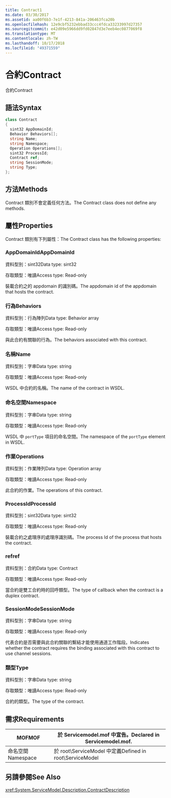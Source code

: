 ```yaml
---
title: Contract1
ms.date: 03/30/2017
ms.assetid: aa00f6b3-7e1f-4213-841a-206463fca20b
ms.openlocfilehash: 12e9cbf5232ebbad33ccc4fdca33233997d27357
ms.sourcegitcommit: e42d09e5966dd9fd02847d3e7eeb4ec0877069f8
ms.translationtype: MT
ms.contentlocale: zh-TW
ms.lasthandoff: 10/17/2018
ms.locfileid: "49371559"
---
```

# <a name="contract"></a><span data-ttu-id="1f66f-102">合約</span><span class="sxs-lookup"><span data-stu-id="1f66f-102">Contract</span></span>
<span data-ttu-id="1f66f-103">合約</span><span class="sxs-lookup"><span data-stu-id="1f66f-103">Contract</span></span>  
  
## <a name="syntax"></a><span data-ttu-id="1f66f-104">語法</span><span class="sxs-lookup"><span data-stu-id="1f66f-104">Syntax</span></span>  
  
```csharp
class Contract  
{  
  sint32 AppDomainId;  
  Behavior Behaviors[];  
  string Name;  
  string Namespace;  
  Operation Operations[];  
  sint32 ProcessId;  
  Contract ref;  
  string SessionMode;  
  string Type;  
};  
```  
  
## <a name="methods"></a><span data-ttu-id="1f66f-105">方法</span><span class="sxs-lookup"><span data-stu-id="1f66f-105">Methods</span></span>  
 <span data-ttu-id="1f66f-106">Contract 類別不會定義任何方法。</span><span class="sxs-lookup"><span data-stu-id="1f66f-106">The Contract class does not define any methods.</span></span>  
  
## <a name="properties"></a><span data-ttu-id="1f66f-107">屬性</span><span class="sxs-lookup"><span data-stu-id="1f66f-107">Properties</span></span>  
 <span data-ttu-id="1f66f-108">Contract 類別有下列屬性：</span><span class="sxs-lookup"><span data-stu-id="1f66f-108">The Contract class has the following properties:</span></span>  
  
### <a name="appdomainid"></a><span data-ttu-id="1f66f-109">AppDomainId</span><span class="sxs-lookup"><span data-stu-id="1f66f-109">AppDomainId</span></span>  
 <span data-ttu-id="1f66f-110">資料型別：sint32</span><span class="sxs-lookup"><span data-stu-id="1f66f-110">Data type: sint32</span></span>  
  
 <span data-ttu-id="1f66f-111">存取類型：唯讀</span><span class="sxs-lookup"><span data-stu-id="1f66f-111">Access type: Read-only</span></span>  
  
 <span data-ttu-id="1f66f-112">裝載合約之的 appdomain 的識別碼。</span><span class="sxs-lookup"><span data-stu-id="1f66f-112">The appdomain id of the appdomain that hosts the contract.</span></span>  
  
### <a name="behaviors"></a><span data-ttu-id="1f66f-113">行為</span><span class="sxs-lookup"><span data-stu-id="1f66f-113">Behaviors</span></span>  
 <span data-ttu-id="1f66f-114">資料型別：行為陣列</span><span class="sxs-lookup"><span data-stu-id="1f66f-114">Data type: Behavior array</span></span>  
  
 <span data-ttu-id="1f66f-115">存取類型：唯讀</span><span class="sxs-lookup"><span data-stu-id="1f66f-115">Access type: Read-only</span></span>  
  
 <span data-ttu-id="1f66f-116">與此合約有關聯的行為。</span><span class="sxs-lookup"><span data-stu-id="1f66f-116">The behaviors associated with this contract.</span></span>  
  
### <a name="name"></a><span data-ttu-id="1f66f-117">名稱</span><span class="sxs-lookup"><span data-stu-id="1f66f-117">Name</span></span>  
 <span data-ttu-id="1f66f-118">資料型別：字串</span><span class="sxs-lookup"><span data-stu-id="1f66f-118">Data type: string</span></span>  
  
 <span data-ttu-id="1f66f-119">存取類型：唯讀</span><span class="sxs-lookup"><span data-stu-id="1f66f-119">Access type: Read-only</span></span>  
  
 <span data-ttu-id="1f66f-120">WSDL 中合約的名稱。</span><span class="sxs-lookup"><span data-stu-id="1f66f-120">The name of the contract in WSDL.</span></span>  
  
### <a name="namespace"></a><span data-ttu-id="1f66f-121">命名空間</span><span class="sxs-lookup"><span data-stu-id="1f66f-121">Namespace</span></span>  
 <span data-ttu-id="1f66f-122">資料型別：字串</span><span class="sxs-lookup"><span data-stu-id="1f66f-122">Data type: string</span></span>  
  
 <span data-ttu-id="1f66f-123">存取類型：唯讀</span><span class="sxs-lookup"><span data-stu-id="1f66f-123">Access type: Read-only</span></span>  
  
 <span data-ttu-id="1f66f-124">WSDL 中 `portType` 項目的命名空間。</span><span class="sxs-lookup"><span data-stu-id="1f66f-124">The namespace of the `portType` element in WSDL.</span></span>  
  
### <a name="operations"></a><span data-ttu-id="1f66f-125">作業</span><span class="sxs-lookup"><span data-stu-id="1f66f-125">Operations</span></span>  
 <span data-ttu-id="1f66f-126">資料型別：作業陣列</span><span class="sxs-lookup"><span data-stu-id="1f66f-126">Data type: Operation array</span></span>  
  
 <span data-ttu-id="1f66f-127">存取類型：唯讀</span><span class="sxs-lookup"><span data-stu-id="1f66f-127">Access type: Read-only</span></span>  
  
 <span data-ttu-id="1f66f-128">此合約的作業。</span><span class="sxs-lookup"><span data-stu-id="1f66f-128">The operations of this contract.</span></span>  
  
### <a name="processid"></a><span data-ttu-id="1f66f-129">ProcessId</span><span class="sxs-lookup"><span data-stu-id="1f66f-129">ProcessId</span></span>  
 <span data-ttu-id="1f66f-130">資料型別：sint32</span><span class="sxs-lookup"><span data-stu-id="1f66f-130">Data type: sint32</span></span>  
  
 <span data-ttu-id="1f66f-131">存取類型：唯讀</span><span class="sxs-lookup"><span data-stu-id="1f66f-131">Access type: Read-only</span></span>  
  
 <span data-ttu-id="1f66f-132">裝載合約之處理序的處理序識別碼。</span><span class="sxs-lookup"><span data-stu-id="1f66f-132">The process Id of the process that hosts the contract.</span></span>  
  
### <a name="ref"></a><span data-ttu-id="1f66f-133">ref</span><span class="sxs-lookup"><span data-stu-id="1f66f-133">ref</span></span>  
 <span data-ttu-id="1f66f-134">資料型別：合約</span><span class="sxs-lookup"><span data-stu-id="1f66f-134">Data type: Contract</span></span>  
  
 <span data-ttu-id="1f66f-135">存取類型：唯讀</span><span class="sxs-lookup"><span data-stu-id="1f66f-135">Access type: Read-only</span></span>  
  
 <span data-ttu-id="1f66f-136">當合約是雙工合約時的回呼類型。</span><span class="sxs-lookup"><span data-stu-id="1f66f-136">The type of callback when the contract is a duplex contract.</span></span>  
  
### <a name="sessionmode"></a><span data-ttu-id="1f66f-137">SessionMode</span><span class="sxs-lookup"><span data-stu-id="1f66f-137">SessionMode</span></span>  
 <span data-ttu-id="1f66f-138">資料型別：字串</span><span class="sxs-lookup"><span data-stu-id="1f66f-138">Data type: string</span></span>  
  
 <span data-ttu-id="1f66f-139">存取類型：唯讀</span><span class="sxs-lookup"><span data-stu-id="1f66f-139">Access type: Read-only</span></span>  
  
 <span data-ttu-id="1f66f-140">代表合約是否需要與此合約關聯的繫結才能使用通道工作階段。</span><span class="sxs-lookup"><span data-stu-id="1f66f-140">Indicates whether the contract requires the binding associated with this contract to use channel sessions.</span></span>  
  
### <a name="type"></a><span data-ttu-id="1f66f-141">類型</span><span class="sxs-lookup"><span data-stu-id="1f66f-141">Type</span></span>  
 <span data-ttu-id="1f66f-142">資料型別：字串</span><span class="sxs-lookup"><span data-stu-id="1f66f-142">Data type: string</span></span>  
  
 <span data-ttu-id="1f66f-143">存取類型：唯讀</span><span class="sxs-lookup"><span data-stu-id="1f66f-143">Access type: Read-only</span></span>  
  
 <span data-ttu-id="1f66f-144">合約的類型。</span><span class="sxs-lookup"><span data-stu-id="1f66f-144">The type of the contract.</span></span>  
  
## <a name="requirements"></a><span data-ttu-id="1f66f-145">需求</span><span class="sxs-lookup"><span data-stu-id="1f66f-145">Requirements</span></span>  
  
|<span data-ttu-id="1f66f-146">MOF</span><span class="sxs-lookup"><span data-stu-id="1f66f-146">MOF</span></span>|<span data-ttu-id="1f66f-147">於 Servicemodel.mof 中宣告。</span><span class="sxs-lookup"><span data-stu-id="1f66f-147">Declared in Servicemodel.mof.</span></span>|  
|---------|-----------------------------------|  
|<span data-ttu-id="1f66f-148">命名空間</span><span class="sxs-lookup"><span data-stu-id="1f66f-148">Namespace</span></span>|<span data-ttu-id="1f66f-149">於 root\ServiceModel 中定義</span><span class="sxs-lookup"><span data-stu-id="1f66f-149">Defined in root\ServiceModel</span></span>|  
  
## <a name="see-also"></a><span data-ttu-id="1f66f-150">另請參閱</span><span class="sxs-lookup"><span data-stu-id="1f66f-150">See Also</span></span>  
 <xref:System.ServiceModel.Description.ContractDescription>
